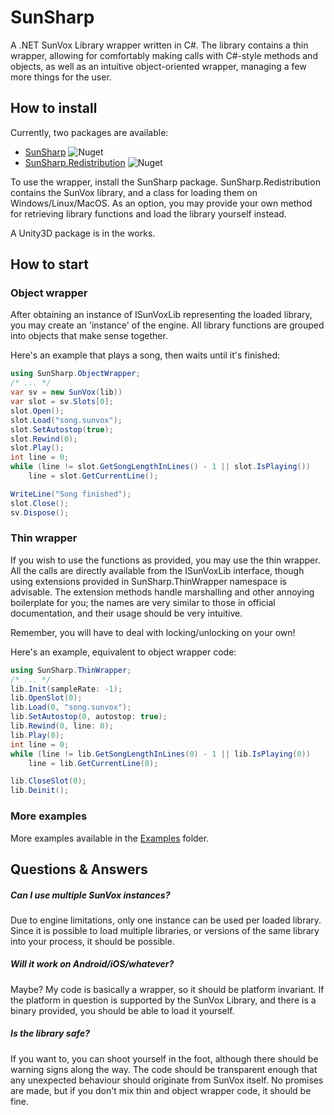 # SunSharp
A .NET SunVox Library wrapper written in C#. The library contains a thin wrapper, allowing for comfortably making calls with C#-style methods and objects, as well as an intuitive object-oriented wrapper, managing a few more things for the user.
## How to install
Currently, two packages are available:
* [SunSharp](https://www.nuget.org/packages/Sotakebk.SunSharp/) ![Nuget](https://img.shields.io/nuget/v/Sotakebk.SunSharp?label=SunSharp)
* [SunSharp.Redistribution](https://www.nuget.org/packages/Sotakebk.SunSharp.Redistribution/) ![Nuget](https://img.shields.io/nuget/v/Sotakebk.SunSharp.Redistribution?label=SunSharp.Redistribution)

To use the wrapper, install the SunSharp package.
SunSharp.Redistribution contains the SunVox library, and a class for loading them on Windows/Linux/MacOS. As an option, you may provide your own method for retrieving library functions and load the library yourself instead.

A Unity3D package is in the works.

## How to start
### Object wrapper
After obtaining an instance of ISunVoxLib representing the loaded library, you may create an 'instance' of the engine. All library functions are grouped into objects that make sense together.

Here's an example that plays a song, then waits until it's finished:
```csharp
using SunSharp.ObjectWrapper;
/* ... */
var sv = new SunVox(lib))
var slot = sv.Slots[0];
slot.Open();
slot.Load("song.sunvox");
slot.SetAutostop(true);
slot.Rewind(0);
slot.Play();
int line = 0;
while (line != slot.GetSongLengthInLines() - 1 || slot.IsPlaying())
    line = slot.GetCurrentLine();

WriteLine("Song finished");
slot.Close();
sv.Dispose();
```
### Thin wrapper
If you wish to use the functions as provided, you may use the thin wrapper. All the calls are directly available from the ISunVoxLib interface, though using extensions provided in SunSharp.ThinWrapper namespace is advisable. The extension methods handle  marshalling and other annoying boilerplate for you; the names are very similar to those in official documentation, and their usage should be very intuitive.

Remember, you will have to deal with locking/unlocking on your own!

Here's an example, equivalent to object wrapper code:
```csharp
using SunSharp.ThinWrapper;
/* ... */
lib.Init(sampleRate: -1);
lib.OpenSlot(0);
lib.Load(0, "song.sunvox");
lib.SetAutostop(0, autostop: true);
lib.Rewind(0, line: 0);
lib.Play(0);
int line = 0;
while (line != lib.GetSongLengthInLines(0) - 1 || lib.IsPlaying(0))
    line = lib.GetCurrentLine(0);

lib.CloseSlot(0);
lib.Deinit();
```
### More examples
More examples available in the [Examples](/Examples) folder.

## Questions & Answers
##### Can I use multiple SunVox instances?
Due to engine limitations, only one instance can be used per loaded library. Since it is possible to load multiple libraries, or versions of the same library into your process, it should be possible.
##### Will it work on Android/iOS/whatever?
Maybe? My code is basically a wrapper, so it should be platform invariant. If the platform in question is supported by the SunVox Library, and there is a binary provided, you should be able to load it yourself.
##### Is the library safe?
If you want to, you can shoot yourself in the foot, although there should be warning signs along the way. The code should be transparent enough that any unexpected behaviour should originate from SunVox itself. No promises are made, but if you don't mix thin and object wrapper code, it should be fine.
